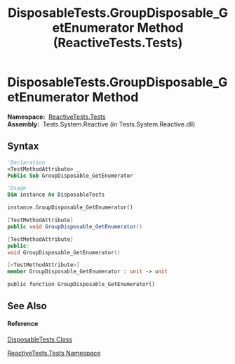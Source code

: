 ﻿---
title: DisposableTests.GroupDisposable_GetEnumerator Method  (ReactiveTests.Tests)
TOCTitle: GroupDisposable_GetEnumerator Method
ms:assetid: M:ReactiveTests.Tests.DisposableTests.GroupDisposable_GetEnumerator
ms:mtpsurl: https://msdn.microsoft.com/en-us/library/reactivetests.tests.disposabletests.groupdisposable_getenumerator(v=VS.103)
ms:contentKeyID: 36619735
ms.date: 06/28/2011
mtps_version: v=VS.103
f1_keywords:
- ReactiveTests.Tests.DisposableTests.GroupDisposable_GetEnumerator
dev_langs:
- CSharp
- JScript
- VB
- FSharp
- c++
---

# DisposableTests.GroupDisposable\_GetEnumerator Method

**Namespace:**  [ReactiveTests.Tests](hh289046\(v=vs.103\).md)  
**Assembly:**  Tests.System.Reactive (in Tests.System.Reactive.dll)

## Syntax

``` vb
'Declaration
<TestMethodAttribute> _
Public Sub GroupDisposable_GetEnumerator
```

``` vb
'Usage
Dim instance As DisposableTests

instance.GroupDisposable_GetEnumerator()
```

``` csharp
[TestMethodAttribute]
public void GroupDisposable_GetEnumerator()
```

``` c++
[TestMethodAttribute]
public:
void GroupDisposable_GetEnumerator()
```

``` fsharp
[<TestMethodAttribute>]
member GroupDisposable_GetEnumerator : unit -> unit 
```

``` jscript
public function GroupDisposable_GetEnumerator()
```

## See Also

#### Reference

[DisposableTests Class](hh315231\(v=vs.103\).md)

[ReactiveTests.Tests Namespace](hh289046\(v=vs.103\).md)

